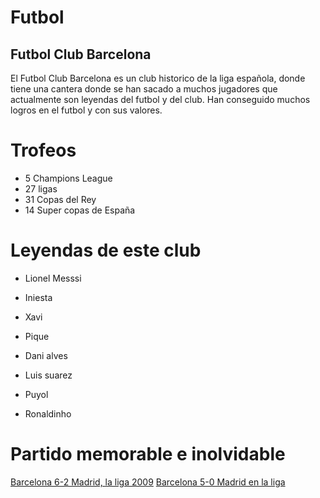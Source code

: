 # Futbol 
## Futbol Club Barcelona 
El Futbol Club Barcelona es un club historico de la liga española, donde tiene una cantera donde se han sacado a muchos jugadores que actualmente son leyendas del futbol y del club.
Han conseguido muchos logros en el futbol y con sus valores.
# Trofeos 
- 5 Champions League
- 27 ligas 
- 31 Copas del Rey
- 14 Super copas de España
# Leyendas de este club
- Lionel Messsi

- Iniesta

- Xavi

- Pique

- Dani alves
  
- Luis suarez
  
- Puyol
  
- Ronaldinho
  
# Partido memorable e inolvidable
[Barcelona 6-2 Madrid, la liga 2009](https://www.youtube.com/watch?v=mMc6VnLCnXg)
[Barcelona 5-0 Madrid en la liga](https://www.youtube.com/watch?v=LmwPop3Pulg)
